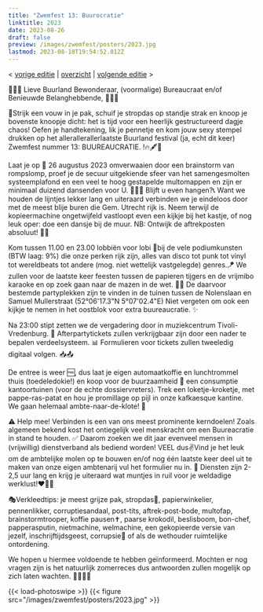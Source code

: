 ```yaml
---
title: "Zwemfest 13: Buurocratie"
linktitle: 2023
date: 2023-08-26
draft: false
preview: /images/zwemfest/posters/2023.jpg
lastmod: 2023-08-18T19:54:52.812Z
---
```

< [vorige editie](/zwemfest/2022) | [overzicht](/zwemfest) | [volgende editie](/zwemfest/2024/) >    

📇📞🤓 Lieve Buurland Bewonderaar, (voormalige) Bureaucraat en/of Benieuwde Belanghebbende, 👀💁💛

👔Strijk een vouw in je pak, schuif je stropdas op standje strak en knoop je bovenste knoopje dicht: het is tijd voor een heerlijk gestructureerd dagje chaos! Oefen je handtekening, lik je pennetje en kom jouw sexy stempel drukken op het allerallerallerlaatste Buurland festival  (ja, echt dit keer)  Zwemfest nummer 13: BUUREAUCRATIE. !🔥🖋️🫦

Laat je op 📌 26 augustus 2023  omverwaaien door een brainstorm van rompslomp, proef je de secuur uitgekiende sfeer van het samengesmolten systeemplafond en een veel te hoog gestapelde multomappen en zijn er minimaal duizend dansenden voor U. 🫨👯🫨 Blijft u even hangen?📞 Want we houden de lijntjes lekker lang en uiteraard verbinden we je eindeloos door met de meest blije buren die Gem. Utrecht rijk is. Neem terwijl de kopieermachine ongetwijfeld vastloopt even een kijkje bij het kastje, of nog leuk oper: doe een dansje bij de muur.  NB: Ontwijk de aftrekposten absoluut! 🤸‍♀️

Kom tussen 11.00 en 23.00 lobbiën voor lobi 🫶bij de vele podiumkunsten (BTW laag: 9%) die onze perken rijk zijn, alles van disco tot punk tot vinyl tot wereldbeats tot andere (mog. niet wettelijk vastgelegde) genres.🪁 We zullen voor de laatste keer feesten tussen de papieren tijgers en de vrijmibo karaoke en op zoek gaan naar de mazen in de wet. 😵‍💫 De daarvoor bestemde partyplekken zijn te vinden in de tuinen tussen de Nolenslaan en Samuel Mullerstraat (52°06'17.3"N 5°07'02.4"E) Niet vergeten om ook een kijkje te nemen in het oostblok voor extra buureaucratie. ✨

Na 23:00 stipt zetten we de vergadering door in muziekcentrum Tivoli-Vredenburg. 🙌 Afterpartytickets zullen verkrijgbaar zijn door een nader te bepalen verdeelsysteem. 📊 Formulieren voor tickets zullen tweeledig digitaal volgen. 📥📤

De entree is weer 🆓, dus laat je eigen automaatkoffie en lunchtrommel thuis (toedeledokie!) en koop voor de buurzaamheid 🍻 een consumptie kantoortuinen (voor de echte dossiervreters). Trek een loketje-kroketje, met pappe-ras-patat en hou je promillage op pijl in onze kafkaesque kantine. We gaan helemaal ambte-naar-de-klote! 🫠

⚠️ Help mee! Verbinden is een van ons meest prominente kerndoelen!
Zoals algemeen bekend kost het ontiegelijk veel menskracht om een Buureacratie in stand te houden. ✅ Daarom zoeken we dit jaar evenveel mensen in (vrijwillig) dienstverband als bediend worden! VEEL dus✌️Vind je het leuk om de ambtelijke molen op te bouwen en/of nog één laatste keer deel uit te maken van onze eigen ambtenarij vul het formulier nu in. 📝 Diensten zijn 2-2,5 uur lang en krijg je uiteraard wat muntjes in ruil voor je weldadige werklust!❤️‍🔥🆒

🎭Verkleedtips: je meest grijze pak, stropdas🦡, papierwinkelier, pennenlikker, corruptiesandaal, post-tits, aftrek-post-bode, multofap, brainstormtrooper, koffie pausen✝️, paarse krokodil, beslisboom, bon-chef, papperasputin, nietmachine, welmachine, een gekopieerde versie van jezelf, inschrijftijdsgeest, corrupsie🐛 of als de wethouder ruimtelijke ontordening.

We hopen u hiermee voldoende te hebben geïnformeerd.  Mochten er nog vragen zijn is het natuurlijk zomerreces dus antwoorden zullen mogelijk op zich laten wachten. 🧖‍♀️🧖‍♂️

{{< load-photoswipe >}}
{{< figure src="/images/zwemfest/posters/2023.jpg"  >}}

